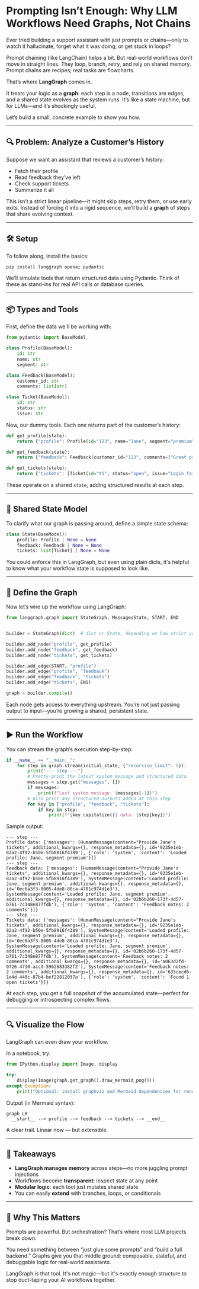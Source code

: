# Prompting Isn’t Enough: Why LLM Workflows Need Graphs, Not Chains

Ever tried building a support assistant with just prompts or chains—only to watch it hallucinate, forget what it was doing, or get stuck in loops?

Prompt chaining (like LangChain) helps a bit. But real-world workflows don’t move in straight lines. They loop, branch, retry, and rely on shared memory. Prompt chains are recipes; real tasks are flowcharts.

That’s where **LangGraph** comes in.

It treats your logic as a **graph**: each step is a node, transitions are edges, and a shared state evolves as the system runs. It’s like a state machine, but for LLMs—and it’s shockingly useful.

Let’s build a small, concrete example to show you how.

---

## 🔍 Problem: Analyze a Customer’s History

Suppose we want an assistant that reviews a customer’s history:

* Fetch their profile
* Read feedback they’ve left
* Check support tickets
* Summarize it all

This isn’t a strict linear pipeline—it might skip steps, retry them, or use early exits. Instead of forcing it into a rigid sequence, we’ll build a **graph** of steps that share evolving context.

---

## 🛠️ Setup

To follow along, install the basics:

```bash
pip install langgraph openai pydantic
```

We’ll simulate tools that return structured data using Pydantic. Think of these as stand-ins for real API calls or database queries.

---

## 📦 Types and Tools

First, define the data we'll be working with:

```python
from pydantic import BaseModel

class Profile(BaseModel):
    id: str
    name: str
    segment: str

class Feedback(BaseModel):
    customer_id: str
    comments: list[str]

class Ticket(BaseModel):
    id: str
    status: str
    issue: str
```

Now, our dummy tools. Each one returns part of the customer’s history:

```python
def get_profile(state):
    return {"profile": Profile(id="123", name="Jane", segment="premium")}

def get_feedback(state):
    return {"feedback": Feedback(customer_id="123", comments=["Great product!", "Support was slow."])}

def get_tickets(state):
    return {"tickets": [Ticket(id="t1", status="open", issue="Login failed")]}
```

These operate on a shared `state`, adding structured results at each step.

---

## 🧠 Shared State Model

To clarify what our graph is passing around, define a simple state schema:

```python
class State(BaseModel):
    profile: Profile | None = None
    feedback: Feedback | None = None
    tickets: list[Ticket] | None = None
```

You could enforce this in LangGraph, but even using plain dicts, it's helpful to know what your workflow state is supposed to look like.

---

## 🔗 Define the Graph

Now let’s wire up the workflow using LangGraph:

```python
from langgraph.graph import StateGraph, MessagesState, START, END


builder = StateGraph(dict)  # dict or State, depending on how strict you want to be

builder.add_node("profile", get_profile)
builder.add_node("feedback", get_feedback)
builder.add_node("tickets", get_tickets)

builder.add_edge(START, "profile")
builder.add_edge("profile", "feedback")
builder.add_edge("feedback", "tickets")
builder.add_edge("tickets", END)

graph = builder.compile()
```

Each node gets access to everything upstream. You’re not just passing output to input—you’re growing a shared, persistent state.

---

## ▶️ Run the Workflow

You can stream the graph’s execution step-by-step:

```python
if __name__ == "__main__":
    for step in graph.stream(initial_state, {"recursion_limit": 5}):
        print("--- step ---")
        # Pretty-print the latest system message and structured data
        messages = step.get("messages", [])
        if messages:
            print(f"Last system message: {messages[-1]}")
        # Also print any structured outputs added at this step
        for key in ["profile", "feedback", "tickets"]:
            if key in step:
                print(f"{key.capitalize()} data: {step[key]}")
```

Sample output:

```
--- step ---
Profile data: {'messages': [HumanMessage(content="Provide Jane's tickets", additional_kwargs={}, response_metadata={}, id='9235e1eb-82a2-4f92-b50e-5fb8916f4389'), {'role': 'system', 'content': 'Loaded profile: Jane, segment premium'}]}
--- step ---
Feedback data: {'messages': [HumanMessage(content="Provide Jane's tickets", additional_kwargs={}, response_metadata={}, id='9235e1eb-82a2-4f92-b50e-5fb8916f4389'), SystemMessage(content='Loaded profile: Jane, segment premium', additional_kwargs={}, response_metadata={}, id='0ec6a3f3-8005-4de8-80ca-4781c974d1e3'), SystemMessage(content='Loaded profile: Jane, segment premium', additional_kwargs={}, response_metadata={}, id='02b6b260-173f-4d57-b761-7c348e877fdb'), {'role': 'system', 'content': 'Feedback notes: 2 comments'}]}
--- step ---
Tickets data: {'messages': [HumanMessage(content="Provide Jane's tickets", additional_kwargs={}, response_metadata={}, id='9235e1eb-82a2-4f92-b50e-5fb8916f4389'), SystemMessage(content='Loaded profile: Jane, segment premium', additional_kwargs={}, response_metadata={}, id='0ec6a3f3-8005-4de8-80ca-4781c974d1e3'), SystemMessage(content='Loaded profile: Jane, segment premium', additional_kwargs={}, response_metadata={}, id='02b6b260-173f-4d57-b761-7c348e877fdb'), SystemMessage(content='Feedback notes: 2 comments', additional_kwargs={}, response_metadata={}, id='a063d2fd-0726-4710-acc3-5962683382f2'), SystemMessage(content='Feedback notes: 2 comments', additional_kwargs={}, response_metadata={}, id='635cecd6-1e4d-440c-87b4-bef22812037a'), {'role': 'system', 'content': 'Found 1 open tickets'}]}
```

At each step, you get a full snapshot of the accumulated state—perfect for debugging or introspecting complex flows.

---

## 🔍 Visualize the Flow

LangGraph can even draw your workflow.

In a notebook, try:

```python
from IPython.display import Image, display

try:
    display(Image(graph.get_graph().draw_mermaid_png()))
except Exception:
    print("Optional: install graphviz and Mermaid dependencies for rendering.")
```

Output (in Mermaid syntax):

```
graph LR
  __start__ --> profile --> feedback --> tickets --> __end__
```

A clear trail. Linear now — but extensible.

---

## 🧠 Takeaways

* **LangGraph manages memory** across steps—no more juggling prompt injections
* Workflows become **transparent**: inspect state at any point
* **Modular logic**: each tool just mutates shared state
* You can easily **extend** with branches, loops, or conditionals

---

## 🚀 Why This Matters

Prompts are powerful. But orchestration? That’s where most LLM projects break down.

You need something between “just glue some prompts” and “build a full backend.” Graphs give you that middle ground: composable, stateful, and debuggable logic for real-world assistants.

LangGraph is that tool. It's not magic—but it's exactly enough structure to stop duct-taping your AI workflows together.
